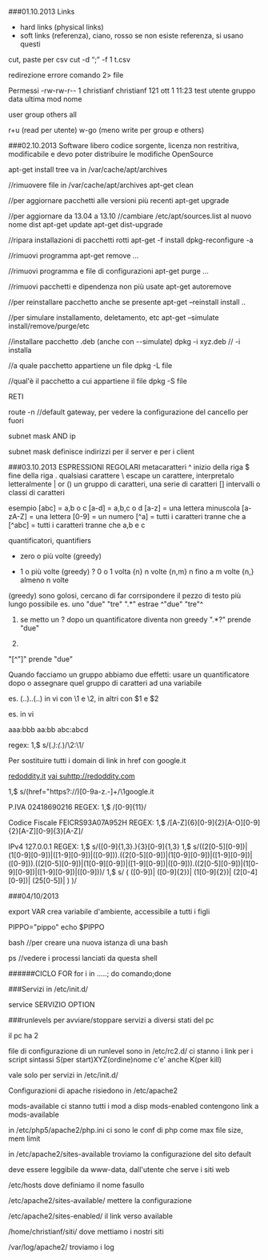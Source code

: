 ###01.10.2013
Links
- hard links (physical links)
- soft links (referenza), ciano, rosso se non esiste referenza, si usano questi

cut, paste per csv
cut -d “;” -f 1 t.csv

redirezione errore
comando 2> file


Permessi
-rw-rw-r-- 1 christianf christianf  121 ott  1 11:23 test 
				utente      gruppo   data ultima mod   nome

user group others all

r+u (read per utente)
w-go (meno write per group e others)

###02.10.2013
Software libero
codice sorgente, licenza non restritiva, modificabile e devo poter distribuire le modifiche
OpenSource


apt-get install tree
va in /var/cache/apt/archives

//rimuovere file in /var/cache/apt/archives
apt-get clean

//per aggiornare pacchetti alle versioni più recenti
apt-get upgrade

//per aggiornare da 13.04 a 13.10
//cambiare /etc/apt/sources.list al nuovo nome dist
apt-get update
apt-get dist-upgrade

//ripara installazioni di pacchetti rotti
apt-get -f install
dpkg-reconfigure -a

//rimuovi programma
apt-get remove ...

//rimuovi programma e file di configurazioni
apt-get purge …

//rimuovi pacchetti e dipendenza non più usate
apt-get autoremove

//per reinstallare pacchetto anche se presente
apt-get –reinstall install ..

//per simulare installamento, deletamento, etc
apt-get –simulate install/remove/purge/etc

//installare pacchetto .deb (anche con --simulate)
dpkg -i xyz.deb
// -i installa

//a quale pacchetto appartiene un file
dpkg -L file

//qual'è il pacchetto a cui appartiene il file
dpkg -S file



RETI

route -n
//default gateway, per vedere la configurazione del cancello per fuori

subnet mask AND ip

subnet mask definisce indirizzi per il server e per i client




###03.10.2013
ESPRESSIONI REGOLARI
metacaratteri
^ inizio della riga
$ fine della riga
. qualsiasi carattere
\ escape un carattere, interpretalo letteralmente
| or
() un gruppo di caratteri, una serie di caratteri
[] intervalli o classi di caratteri

esempio
[abc] = a,b o c
[a-d] = a,b,c o d
[a-z] = una lettera minuscola
[a-zA-Z] = una lettera 
[0-9] = un numero
[^a] = tutti i caratteri tranne che a
[^abc] = tutti i caratteri tranne che a,b e c

quantificatori, quantifiers
* zero o più volte	(greedy)
+ 1 o più volte		(greedy)
? 0 o 1 volta
{n} n volte
{n,m} n fino a m volte
{n,} almeno n volte

(greedy) sono golosi, cercano di far corrsipondere il pezzo di testo più lungo possibile
es.
uno "due" "tre"
".*"
estrae ^"due" "tre"^

1) se metto un ? dopo un quantificatore diventa non greedy
".*?"
prende "due"

2)
"[^"]"
prende "due"

Quando facciamo un gruppo abbiamo due effetti:
usare un quantificatore dopo
o
assegnare quel gruppo di caratteri ad una variabile

es.
(..)..(..)
in vi con \1 e \2, in altri con $1 e $2


es. in vi

aaa:bbb
aa:bb
abc:abcd

regex: 1,$ s/\(.*\):\(.*\)/\2:\1/



Per sostituire tutti i domain di link in href con google.it

<a href="http://redoddity.it/pippo.html">redoddity.it</a>
<a href="https://pippo.it" style="display:inline-block;">vai su http://redoddity.com</a>

1,$ s/\(href="https\?:\/\/\)[0-9a-z\.\-]\+/\1google.it


P.IVA
02418690216
REGEX:
	1,$ /[0-9]\{11\}/

Codice Fiscale
FEICRS93A07A952H
REGEX:
	1,$ /[A-Z]\{6\}[0-9]\{2\}[A-O][0-9]\{2\}[A-Z][0-9]\{3\}[A-Z]/

IPv4
127.0.0.1
REGEX:
	1,$ s/\([0-9]\{1,3\}\.\)\{3\}[0-9]\{1,3\}
	1,$ s/\(\(2[0-5][0-9]\)\|\(1[0-9][0-9]\)\|\([1-9][0-9]\)\|\([0-9]\)\)\.\(\(2[0-5][0-9]\)\|\(1[0-9][0-9]\)\|\([1-9][0-9]\)\|\([0-9]\)\)\.\(\(2[0-5][0-9]\)\|\(1[0-9][0-9]\)\|\([1-9][0-9]\)\|\([0-9]\)\)\.\(\(2[0-5][0-9]\)\|\(1[0-9][0-9]\)\|\([1-9][0-9]\)\|\([0-9]\)\)/
	1,$ s/
		\(
			\([0-9]\)\|
			\([0-9]{2}\)\|
			\(1[0-9]{2}\)\|
			\(2[0-4][0-9]\)\|
			\(25[0-5]\)\|
		\)
	\)/



###04/10/2013

export VAR 
crea variabile d'ambiente, accessibile a tutti i figli

PIPPO="pippo"
echo $PIPPO

bash
//per creare una nuova istanza di una bash

ps
//vedere i processi lanciati da questa shell

######CICLO FOR
for i in .....;
do comando;done



###Servizi
in /etc/init.d/

service SERVIZIO OPTION

###runlevels
per avviare/stoppare servizi a diversi stati del pc

il pc ha 2 

file di configurazione di un runlevel sono in /etc/rc2.d/
ci stanno i link per i script
sintassi
S(per start)XYZ(ordine)nome
c'e' anche K(per kill)

vale solo per servizi in /etc/init.d/

Configurazioni di apache risiedono in /etc/apache2

mods-available ci stanno tutti i mod a disp
mods-enabled contengono link a mods-available

in /etc/php5/apache2/php.ini ci sono le conf di php
come max file size, mem limit


in /etc/apache2/sites-available
troviamo la configurazione del sito default

deve essere leggibile da www-data, dall'utente che serve i siti web

/etc/hosts dove definiamo il nome fasullo

/etc/apache2/sites-available/ mettere la configurazione

/etc/apache2/sites-enabled/ il link verso available

/home/christianf/siti/ dove mettiamo i nostri siti

/var/log/apache2/ troviamo i log